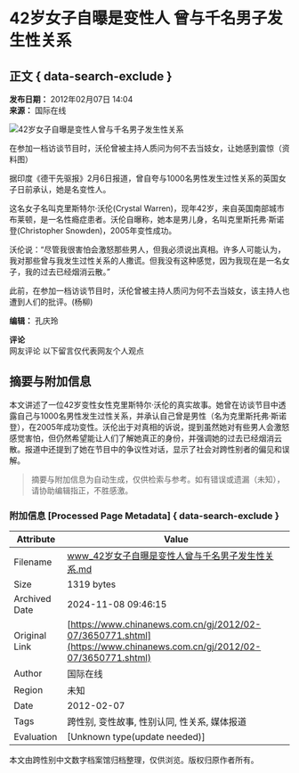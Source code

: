 # 42岁女子自曝是变性人 曾与千名男子发生性关系

## 正文 { data-search-exclude }


**发布日期：** 2012年02月07日 14:04  
**来源：** 国际在线  

![42岁女子自曝是变性人曾与千名男子发生性关系](http://www.chinanews.com/fileftp/2020/03/2020-03-11/U194P4T8D3650771F107DT20120207140420.jpg)

在参加一档访谈节目时，沃伦曾被主持人质问为何不去当妓女，让她感到震惊（资料图）

据印度《德干先驱报》2月6日报道，曾自夸与1000名男性发生过性关系的英国女子日前承认，她是名变性人。

这名女子名叫克里斯特尔·沃伦(Crystal Warren)，现年42岁，来自英国南部城市布莱顿，是一名性瘾症患者。沃伦自曝称，她本是男儿身，名叫克里斯托弗·斯诺登(Christopher Snowden)，2005年变性成功。

沃伦说：“尽管我很害怕会激怒那些男人，但我必须说出真相。许多人可能认为，我对那些曾与我发生过性关系的人撒谎。但我没有这种感觉，因为我现在是一名女子，我的过去已经烟消云散。”

此前，在参加一档访谈节目时，沃伦曾被主持人质问为何不去当妓女，该主持人也遭到人们的批评。(杨柳)

**编辑：** 孔庆玲  

**评论**  
网友评论  以下留言仅代表网友个人观点  
<!-- tcd_original_link https://www.chinanews.com.cn/gj/2012/02-07/3650771.shtml -->
## 摘要与附加信息

<!-- tcd_abstract -->
本文讲述了一位42岁变性女性克里斯特尔·沃伦的真实故事。她曾在访谈节目中透露自己与1000名男性发生过性关系，并承认自己曾是男性（名为克里斯托弗·斯诺登），在2005年成功变性。沃伦出于对真相的诉说，提到虽然她对有些男人会激怒感觉害怕，但仍然希望能让人们了解她真正的身份，并强调她的过去已经烟消云散。报道中还提到了她在节目中的争议性对话，显示了社会对跨性别者的偏见和误解。
<!-- tcd_abstract_end -->

> 摘要与附加信息为自动生成，仅供检索与参考。如有错误或遗漏（未知），请协助编辑指正，不胜感激。

### 附加信息 [Processed Page Metadata] { data-search-exclude }

| Attribute       | Value                                  |
|-----------------|----------------------------------------|
| Filename        | www_42岁女子自曝是变性人曾与千名男子发生性关系.md                             |
| Size            | 1319 bytes                           |
| Archived Date   | 2024-11-08 09:46:15                             |
| Original Link   | [https://www.chinanews.com.cn/gj/2012/02-07/3650771.shtml](https://www.chinanews.com.cn/gj/2012/02-07/3650771.shtml)                       |
| Author          | 国际在线                               |
| Region          | 未知                               |
| Date            | 2012-02-07                                 |
| Tags            | 跨性别, 变性故事, 性别认同, 性关系, 媒体报道                                 |
| Evaluation            | [Unknown type(update needed)]                                 |
<!-- tcd_table_end -->

本文由跨性别中文数字档案馆归档整理，仅供浏览。版权归原作者所有。

